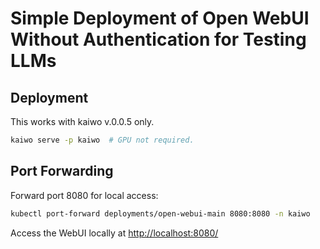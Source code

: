 # Simple Deployment of Open WebUI Without Authentication for Testing LLMs

## Deployment

This works with kaiwo v.0.0.5 only.

```bash
kaiwo serve -p kaiwo  # GPU not required.
```

## Port Forwarding

Forward port 8080 for local access:

```bash
kubectl port-forward deployments/open-webui-main 8080:8080 -n kaiwo    
```

Access the WebUI locally at [http://localhost:8080/](http://localhost:8080/)
